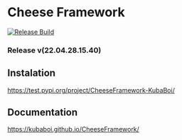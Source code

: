 # Cheese Framework

[![Release Build](https://github.com/KubaBoi/CheeseFramework/actions/workflows/realeaseDate.yml/badge.svg?branch=main)](https://github.com/KubaBoi/CheeseFramework/actions/workflows/realeaseDate.yml)

### Release v(22.04.28.15.40)

## Instalation

https://test.pypi.org/project/CheeseFramework-KubaBoi/

## Documentation

https://kubaboi.github.io/CheeseFramework/